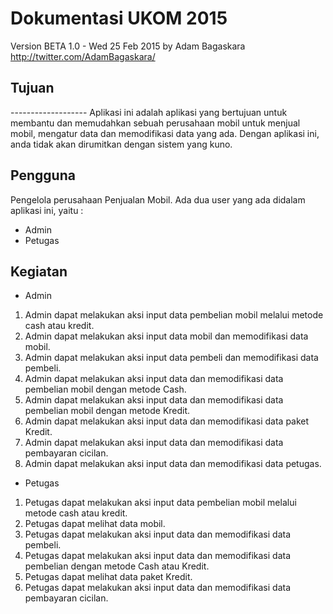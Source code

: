 Dokumentasi UKOM 2015
===================
Version BETA 1.0 - Wed 25 Feb 2015
by Adam Bagaskara </br>
<http://twitter.com/AdamBagaskara/>

<h2>Tujuan</h2>
-------------------
Aplikasi ini adalah aplikasi yang bertujuan untuk membantu dan memudahkan sebuah perusahaan mobil untuk menjual mobil, mengatur data dan memodifikasi data yang ada.
Dengan aplikasi ini, anda tidak akan dirumitkan dengan sistem yang kuno.
 
Pengguna
-----------------
Pengelola perusahaan Penjualan Mobil.
Ada dua user yang ada didalam aplikasi ini, yaitu :

* Admin
* Petugas

Kegiatan
--------------------

* Admin

1. Admin dapat melakukan aksi input data pembelian mobil melalui metode cash atau kredit.
2. Admin dapat melakukan aksi input data mobil dan memodifikasi data mobil.
3. Admin dapat melakukan aksi input data pembeli dan memodifikasi data pembeli.
4. Admin dapat melakukan aksi input data dan memodifikasi data pembelian mobil dengan metode Cash.
5. Admin dapat melakukan aksi input data dan memodifikasi data pembelian mobil dengan metode Kredit.
6. Admin dapat melakukan aksi input data dan memodifikasi data paket Kredit.
7. Admin dapat melakukan aksi input data dan memodifikasi data pembayaran cicilan.
8. Admin dapat melakukan aksi input data dan memodifikasi data petugas.

* Petugas

1. Petugas dapat melakukan aksi input data pembelian mobil melalui metode cash atau kredit.
2. Petugas dapat melihat data mobil.
3. Petugas dapat melakukan aksi input data dan memodifikasi data pembeli.
4. Petugas dapat melakukan aksi input data dan memodifikasi data pembelian dengan metode Cash atau Kredit.
5. Petugas dapat melihat data paket Kredit.
6. Petugas dapat melakukan aksi input data dan memodifikasi data pembayaran cicilan.
